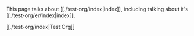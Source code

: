 This page talks about [[./test-org/index|index]], including talking about it's [[./test-org/er/index|index]].

[[./test-org/index|Test Org]]
